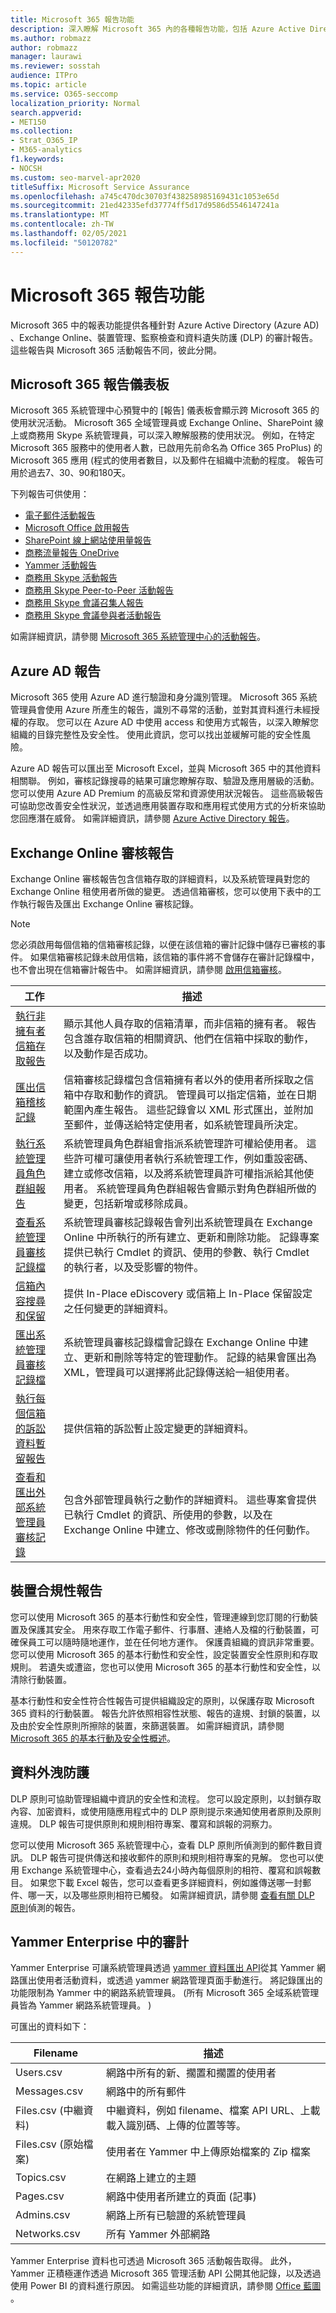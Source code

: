 ```yaml
---
title: Microsoft 365 報告功能
description: 深入瞭解 Microsoft 365 內的各種報告功能，包括 Azure Active Directory 和 Exchange Online。
ms.author: robmazz
author: robmazz
manager: laurawi
ms.reviewer: sosstah
audience: ITPro
ms.topic: article
ms.service: O365-seccomp
localization_priority: Normal
search.appverid:
- MET150
ms.collection:
- Strat_O365_IP
- M365-analytics
f1.keywords:
- NOCSH
ms.custom: seo-marvel-apr2020
titleSuffix: Microsoft Service Assurance
ms.openlocfilehash: a745c470dc30703f438258985169431c1053e65d
ms.sourcegitcommit: 21ed42335efd37774ff5d17d9586d5546147241a
ms.translationtype: MT
ms.contentlocale: zh-TW
ms.lasthandoff: 02/05/2021
ms.locfileid: "50120782"
---
```

# <a name="microsoft-365-reporting-features"></a>Microsoft 365 報告功能

Microsoft 365 中的報表功能提供各種針對 Azure Active Directory (Azure AD) 、Exchange Online、裝置管理、監察檢查和資料遺失防護 (DLP) 的審計報告。 這些報告與 Microsoft 365 活動報告不同，彼此分開。

## <a name="microsoft-365-reports-dashboard"></a>Microsoft 365 報告儀表板

Microsoft 365 系統管理中心預覽中的 [報告] 儀表板會顯示跨 Microsoft 365 的使用狀況活動。 Microsoft 365 全域管理員或 Exchange Online、SharePoint 線上或商務用 Skype 系統管理員，可以深入瞭解服務的使用狀況。 例如，在特定 Microsoft 365 服務中的使用者人數，已啟用先前命名為 Office 365 ProPlus) 的 Microsoft 365 應用 (程式的使用者數目，以及郵件在組織中流動的程度。 報告可用於過去7、30、90和180天。

下列報告可供使用：

- [電子郵件活動報告](https://support.office.com/article/Office-365-Reports-in-the-admin-center-preview--Email-activity-1cbe2c00-ca65-4fb9-9663-1bbfa58ebe44)
- [Microsoft Office 啟用報告](https://support.office.com/article/Office-365-Reports-in-the-admin-center-preview--Microsoft-Office-activations-87c24ae2-82e0-4d1e-be01-c3bcc3f18c60)
- [SharePoint 線上網站使用量報告](https://support.office.com/article/Office-365-Reports-in-the-admin-center-preview--SharePoint-site-usage-4ecfb843-e5d5-464d-8bf6-7ed512a9b213)
- [商務流量報告 OneDrive](https://support.office.com/article/Office-365-Reports-in-the-Admin-Center-Preview--OneDrive-for-Business-usage-0de3b312-c4e8-4e4b-a02d-32b2f726a680)
- [Yammer 活動報告](https://support.office.com/article/View-the-Yammer-Activity-report-in-the-Office-365-admin-center-preview-c7c9f938-5b8e-4d52-b1a2-c7c32cb2312a)
- [商務用 Skype 活動報告](/SkypeForBusiness/skype-for-business-online-reporting/activity-report)
- [商務用 Skype Peer-to-Peer 活動報告](/SkypeForBusiness/skype-for-business-online-reporting/peer-to-peer-activity-report)
- [商務用 Skype 會議召集人報告](/SkypeForBusiness/skype-for-business-online-reporting/conference-organizer-activity-report)
- [商務用 Skype 會議參與者活動報告](/SkypeForBusiness/skype-for-business-online-reporting/conference-participant-activity-report)

如需詳細資訊，請參閱 [Microsoft 365 系統管理中心的活動報告](https://support.office.com/article/activity-reports-in-the-office-365-admin-center-0d6dfb17-8582-4172-a9a9-aed798150263)。

## <a name="azure-ad-reports"></a>Azure AD 報告

Microsoft 365 使用 Azure AD 進行驗證和身分識別管理。 Microsoft 365 系統管理員會使用 Azure 所產生的報告，識別不尋常的活動，並對其資料進行未經授權的存取。 您可以在 Azure AD 中使用 access 和使用方式報告，以深入瞭解您組織的目錄完整性及安全性。 使用此資訊，您可以找出並緩解可能的安全性風險。

Azure AD 報告可以匯出至 Microsoft Excel，並與 Microsoft 365 中的其他資料相關聯。 例如，審核記錄搜尋的結果可讓您瞭解存取、驗證及應用層級的活動。 您可以使用 Azure AD Premium 的高級反常和資源使用狀況報告。 這些高級報告可協助您改善安全性狀況，並透過應用裝置存取和應用程式使用方式的分析來協助您回應潛在威脅。 如需詳細資訊，請參閱 [Azure Active Directory 報告](/azure/active-directory/reports-monitoring/overview-reports/)。

## <a name="exchange-online-audit-reports"></a>Exchange Online 審核報告

Exchange Online 審核報告包含信箱存取的詳細資料，以及系統管理員對您的 Exchange Online 租使用者所做的變更。 透過信箱審核，您可以使用下表中的工作執行報告及匯出 Exchange Online 審核記錄。

> [!NOTE]
> 您必須啟用每個信箱的信箱審核記錄，以便在該信箱的審計記錄中儲存已審核的事件。 如果信箱審核記錄未啟用信箱，該信箱的事件將不會儲存在審計記錄檔中，也不會出現在信箱審計報告中。 如需詳細資訊，請參閱 [啟用信箱審核](https://support.office.com/article/Enable-mailbox-auditing-in-Office-365-aaca8987-5b62-458b-9882-c28476a66918)。

| 工作 | 描述 |
|----------------------------------------------|----------------------------------------------------------------------------------------------------------------------------------------------------------------------------------------------------------------------------------------------------------------------------------------------------------------------------------------------------------|
| [執行非擁有者信箱存取報告](/exchange/security-and-compliance/exchange-auditing-reports/non-owner-mailbox-access-report) | 顯示其他人員存取的信箱清單，而非信箱的擁有者。 報告包含誰存取信箱的相關資訊、他們在信箱中採取的動作，以及動作是否成功。 |
| [匯出信箱稽核記錄](/exchange/security-and-compliance/exchange-auditing-reports/export-mailbox-audit-logs) | 信箱審核記錄檔包含信箱擁有者以外的使用者所採取之信箱中存取和動作的資訊。 管理員可以指定信箱，並在日期範圍內產生報告。 這些記錄會以 XML 形式匯出，並附加至郵件，並傳送給特定使用者，如系統管理員所決定。 |
| [執行系統管理員角色群組報告](/Office365/SecurityCompliance/eop/run-an-administrator-role-group-report-in-eop-eop) | 系統管理員角色群組會指派系統管理許可權給使用者。 這些許可權可讓使用者執行系統管理工作，例如重設密碼、建立或修改信箱，以及將系統管理員許可權指派給其他使用者。 系統管理員角色群組報告會顯示對角色群組所做的變更，包括新增或移除成員。 |
| [查看系統管理員審核記錄檔](/exchange/security-and-compliance/exchange-auditing-reports/view-administrator-audit-log) | 系統管理員審核記錄報告會列出系統管理員在 Exchange Online 中所執行的所有建立、更新和刪除功能。 記錄專案提供已執行 Cmdlet 的資訊、使用的參數、執行 Cmdlet 的執行者，以及受影響的物件。 |
| [信箱內容搜尋和保留](/exchange/security-and-compliance/in-place-ediscovery/in-place-ediscovery) | 提供 In-Place eDiscovery 或信箱上 In-Place 保留設定之任何變更的詳細資料。 |
| [匯出系統管理員審核記錄檔](/exchange/security-and-compliance/exchange-auditing-reports/search-role-group-changes) | 系統管理員審核記錄檔會記錄在 Exchange Online 中建立、更新和刪除等特定的管理動作。 記錄的結果會匯出為 XML，管理員可以選擇將此記錄傳送給一組使用者。 |
| [執行每個信箱的訴訟資料暫留報告](/exchange/security-and-compliance/exchange-auditing-reports/per-mailbox-litigation-hold-report) | 提供信箱的訴訟暫止設定變更的詳細資料。 |
| [查看和匯出外部系統管理員審核記錄](/exchange/security-and-compliance/exchange-auditing-reports/view-external-admin-audit-log) | 包含外部管理員執行之動作的詳細資料。 這些專案會提供已執行 Cmdlet 的資訊、所使用的參數，以及在 Exchange Online 中建立、修改或刪除物件的任何動作。 |

## <a name="device-compliance-reports"></a>裝置合規性報告

您可以使用 Microsoft 365 的基本行動性和安全性，管理連線到您訂閱的行動裝置及保護其安全。 用來存取工作電子郵件、行事曆、連絡人及檔的行動裝置，可確保員工可以隨時隨地運作，並在任何地方運作。 保護貴組織的資訊非常重要。 您可以使用 Microsoft 365 的基本行動性和安全性，設定裝置安全性原則和存取規則。 若遺失或遭盜，您也可以使用 Microsoft 365 的基本行動性和安全性，以清除行動裝置。

基本行動性和安全性符合性報告可提供組織設定的原則，以保護存取 Microsoft 365 資料的行動裝置。 報告允許依照相容性狀態、報告的違規、封鎖的裝置，以及由於安全性原則所擦除的裝置，來篩選裝置。 如需詳細資訊，請參閱 [Microsoft 365 的基本行動及安全性概述](https://support.microsoft.com/office/overview-of-basic-mobility-and-security-for-microsoft-365-faa7d8e5-645d-4d59-839c-c8d4c1869e4a)。

## <a name="data-loss-prevention"></a>資料外洩防護

DLP 原則可協助管理組織中資訊的安全性和流程。 您可以設定原則，以封鎖存取內容、加密資料，或使用隨應用程式中的 DLP 原則提示來通知使用者原則及原則違規。 DLP 報告可提供原則和規則相符專案、覆寫和誤報的洞察力。

您可以使用 Microsoft 365 系統管理中心，查看 DLP 原則所偵測到的郵件數目資訊。 DLP 報告可提供傳送和接收郵件的原則和規則相符專案的見解。 您也可以使用 Exchange 系統管理中心，查看過去24小時內每個原則的相符、覆寫和誤報數目。 如果您下載 Excel 報告，您可以查看更多詳細資料，例如誰傳送哪一封郵件、哪一天，以及哪些原則相符已觸發。 如需詳細資訊，請參閱 [查看有關 DLP 原則](/previous-versions/exchange-server/exchange-150/jj889415(v=exchg.150))偵測的報告。

## <a name="auditing-in-yammer-enterprise"></a>Yammer Enterprise 中的審計

Yammer Enterprise 可讓系統管理員透過 [yammer 資料匯出 API](https://support.office.com/article/export-data-from-yammer-enterprise-b303d8f3-007d-4ad4-81f8-54fb1ecfb3f2)從其 Yammer 網路匯出使用者活動資料，或透過 yammer 網路管理頁面手動進行。 將記錄匯出的功能限制為 Yammer 中的網路系統管理員。  (所有 Microsoft 365 全域系統管理員皆為 Yammer 網路系統管理員。 ) 

可匯出的資料如下：

| Filename | 描述 |
|----------------------------|-------------------------------------------------------------------------|
| Users.csv | 網路中所有的新、擱置和擱置的使用者 |
| Messages.csv | 網路中的所有郵件 |
| Files.csv (中繼資料)  | 中繼資料，例如 filename、檔案 API URL、上載載入識別碼、上傳的位置等等。 |
| Files.csv (原始檔案)  | 使用者在 Yammer 中上傳原始檔案的 Zip 檔案 |
| Topics.csv | 在網路上建立的主題 |
| Pages.csv | 網路中使用者所建立的頁面 (記事)  |
| Admins.csv | 網路上所有已驗證的系統管理員 |
| Networks.csv | 所有 Yammer 外部網路 |

Yammer Enterprise 資料也可透過 Microsoft 365 活動報告取得。 此外，Yammer 正積極運作透過 Microsoft 365 管理活動 API 公開其他記錄，以及透過使用 Power BI 的資料進行原因。 如需這些功能的詳細資訊，請參閱 [Office 藍圖](https://fasttrack.microsoft.com/roadmap?filters=yammer) 。
